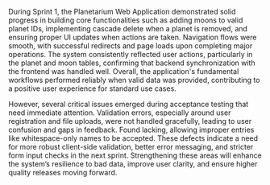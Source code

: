 During Sprint 1, the Planetarium Web Application demonstrated solid progress in building core 
functionalities such as adding moons to valid planet IDs, implementing cascade delete when a 
planet is removed, and ensuring proper UI updates when actions are taken. Navigation flows were 
smooth, with successful redirects and page loads upon completing major operations. The system consistently 
reflected user actions, particularly in the planet and moon tables, confirming that backend synchronization 
with the frontend was handled well. Overall, the application's fundamental workflows performed reliably when
valid data was provided, contributing to a positive user experience for standard use cases.

However, several critical issues emerged during acceptance testing that need immediate attention. 
Validation errors, especially around user registration and file uploads, were not handled gracefully, leading to user confusion and gaps in feedback. Found lacking, allowing improper entries like whitespace-only names to be accepted. These defects indicate a need for more robust client-side validation, better error messaging, and stricter form input checks in the next sprint. 
Strengthening these areas will enhance the system’s resilience to bad data, improve user clarity, and ensure higher quality releases moving forward.